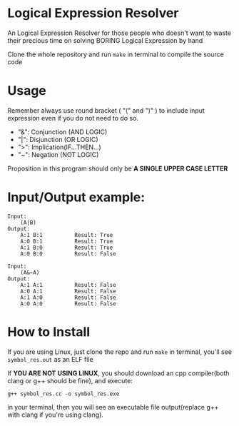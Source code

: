 # Logical Expression Resolver

An Logical Expression Resolver for those people who doesn't want to waste their precious time on solving BORING Logical Expression by hand

Clone the whole repository and run `make` in terminal to compile the source code

# Usage
Remember always use round bracket ( "(" and ")" ) to include input expression even if you do not need to do so.

- "&": Conjunction (AND LOGIC)
- "|": Disjunction (OR LOGIC)
- ">": Implication(IF...THEN...)
- "~": Negation (NOT LOGIC)

Proposition in this program should only be **A SINGLE UPPER CASE LETTER**

# Input/Output example:
```
Input:
    (A|B)
Output:
    A:1 B:1          Result: True
    A:0 B:1          Result: True
    A:1 B:0          Result: True
    A:0 B:0          Result: False

Input:
    (A&~A)
Output:
    A:1 A:1          Result: False
    A:0 A:1          Result: False
    A:1 A:0          Result: False
    A:0 A:0          Result: False
```

# How to Install
If you are using Linux, just clone the repo and run `make` in terminal, you'll see `symbol_res.out` as an ELF file

If **YOU ARE NOT USING LINUX**, you should download an cpp compiler(both clang or g++ should be fine), and execute:
```
g++ symbol_res.cc -o symbol_res.exe
```
in your terminal, then you will see an executable file output(replace g++ with clang if you're using clang).
